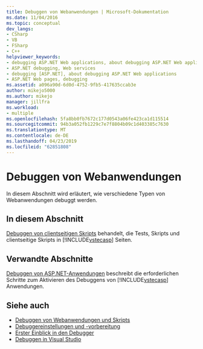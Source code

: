 ```yaml
---
title: Debuggen von Webanwendungen | Microsoft-Dokumentation
ms.date: 11/04/2016
ms.topic: conceptual
dev_langs:
- CSharp
- VB
- FSharp
- C++
helpviewer_keywords:
- debugging ASP.NET Web applications, about debugging ASP.NET Web applications
- ASP.NET debugging, Web services
- debugging [ASP.NET], about debugging ASP.NET Web applications
- ASP.NET Web pages, debugging
ms.assetid: a096a90d-6d0d-4752-9fb5-417635ccab3e
author: mikejo5000
ms.author: mikejo
manager: jillfra
ms.workload:
- multiple
ms.openlocfilehash: 5fa8bb0fb7672c177d0543a06fe423ca1d115514
ms.sourcegitcommit: 94b3a052fb1229c7e7f8804b09c1d403385c7630
ms.translationtype: MT
ms.contentlocale: de-DE
ms.lasthandoff: 04/23/2019
ms.locfileid: "62851808"
---
```

# <a name="debugging-web-applications"></a>Debuggen von Webanwendungen
In diesem Abschnitt wird erläutert, wie verschiedene Typen von Webanwendungen debuggt werden.

## <a name="in-this-section"></a>In diesem Abschnitt
 [Debuggen von clientseitigen Skripts](../debugger/client-side-script-debugging.md) behandelt, die Tests, Skripts und clientseitige Skripts in [!INCLUDE[vstecasp](../code-quality/includes/vstecasp_md.md)] Seiten.

## <a name="related-sections"></a>Verwandte Abschnitte
 [Debuggen von ASP.NET-Anwendungen](../debugger/how-to-enable-debugging-for-aspnet-applications.md) beschreibt die erforderlichen Schritte zum Aktivieren des Debuggens von [!INCLUDE[vstecasp](../code-quality/includes/vstecasp_md.md)] Anwendungen.

## <a name="see-also"></a>Siehe auch
- [Debuggen von Webanwendungen und Skripts](/visualstudio/debugger/how-to-enable-debugging-for-aspnet-applications)
- [Debuggereinstellungen und -vorbereitung](../debugger/debugger-settings-and-preparation.md)
- [Erster Einblick in den Debugger](../debugger/debugger-feature-tour.md)
- [Debuggen in Visual Studio](../debugger/index.md)